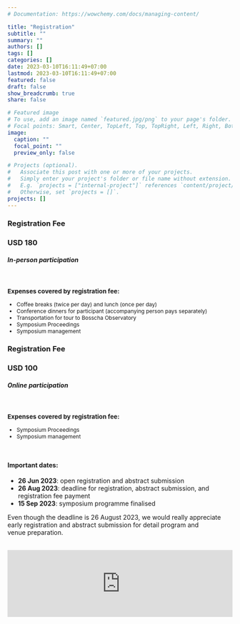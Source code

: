 ```yaml
---
# Documentation: https://wowchemy.com/docs/managing-content/

title: "Registration"
subtitle: ""
summary: ""
authors: []
tags: []
categories: []
date: 2023-03-10T16:11:49+07:00
lastmod: 2023-03-10T16:11:49+07:00
featured: false
draft: false
show_breadcrumb: true
share: false

# Featured image
# To use, add an image named `featured.jpg/png` to your page's folder.
# Focal points: Smart, Center, TopLeft, Top, TopRight, Left, Right, BottomLeft, Bottom, BottomRight.
image:
  caption: ""
  focal_point: ""
  preview_only: false

# Projects (optional).
#   Associate this post with one or more of your projects.
#   Simply enter your project's folder or file name without extension.
#   E.g. `projects = ["internal-project"]` references `content/project/deep-learning/index.md`.
#   Otherwise, set `projects = []`.
projects: []
---
```

<style>
  .card:hover {
    box-shadow: none;
  }
</style>

<body>
<div class="container" style="margin-bottom:3rem;">
  <div class="row d-flex justify-content-center">
    <div class="col-12 col-md-4 mt-3">
      <div class="card">
          <!-- <img src="img/in-person.svg" class="card-img-top" alt="..." style="width:50%; margin-top:1rem; margin-bottom:0; "> -->
          <div class="card-body">
            <h3 class="card-title text-center">Registration Fee</h3>
            <!-- <br> -->
            <h3 class="card-title text-primary text-center">USD 180</h3>
            <h5 class="text-center"><b>In-person participation</b></h5>
            <br>
            <p style="font-size:0.85rem;"><b>Expenses covered by registration fee:</b></p>
            <ul style="font-size:0.75rem;">
              <li>Coffee breaks (twice per day) and lunch (once per day)</li>
              <li>Conference dinners for participant (accompanying person pays separately)</li>
              <li>Transportation for tour to Bosscha Observatory</li>
              <li>Symposium Proceedings</li>
              <li>Symposium management</li>
            </ul>
          </div>
      </div>
    </div>
    <div class="col-12 col-md-4 mt-3">
      <div class="card">
          <!-- <img src="img/online.svg" class="card-img-top" alt="..." style="width:50%; margin-top:1rem; margin-bottom:0; "> -->
          <div class="card-body">
            <h3 class="card-title text-center">Registration Fee</h3>
            <!-- <br> -->
            <h3 class="card-title text-primary text-center">USD 100</h3>
            <h5 class="text-center"><b>Online participation</b></h5>
            <br>
            <p style="font-size:0.85rem;"><b>Expenses covered by registration fee:</b></p>
            <ul style="font-size:0.75rem;">
              <li>Symposium Proceedings</li>
              <li>Symposium management</li>
            </ul>
          </div>
      </div>
    </div>
  </div>
</div>

<div class="container">
    <div class="alert alert-info">
      <h4>Important dates:</h4>
      <ul>
        <li><b>26 Jun 2023</b>: open registration and abstract submission</li>
        <li><b>26 Aug 2023</b>: deadline for registration, abstract submission, and registration fee payment</li>
        <li><b>15 Sep 2023</b>: symposium programme finalised</li>  
      </ul>
      <p>Even though the deadline is 26 August 2023, we would really appreciate early registration and abstract submission for detail program and venue preparation.</p>
    </div>
</div>
<br>
<div class="container">
  <iframe src="https://script.google.com/macros/s/AKfycbz4P8Itknx7AsJK3SM6ClwDJgwBlWm47OMv63iXXPkeFjoa9U2ZBqqA4hhr3WXRYw8M/exec" frameborder="0" width="100%" id="iframe_1" scrolling="no"></iframe>
</div>

<!-- <div class="container">
  <div class="alert alert-info">
    If you already made a payment, please upload the payment proof using the form below.
  </div>

  <iframe src="https://script.google.com/macros/s/AKfycbw1YTxWIfq9f17EicPTnNHZ5dKOoDQKvfOmJR5w8HYlC3h0X3RHbsMY0Em_WPoHJ0Ad/exec" frameborder="0" width="100%" height=480px id="iframe_2" ></iframe>
</div> -->

<!-- hanya untuk deploy di subdomain Bosscha -->
<!-- ---------------------------------------- -->
<script src="/symposium-2023/js/iframeResizer.js"></script>

<!-- hanya untuk deploy lokal/netlify -->
<!-- <script src="/js/iframeResizer.js"></script> -->
<script>
  window.addEventListener(
  'message',
  (event) => {
    if (event.data === 'gasFrame') {
      window.gasFrame = event.source;
      iFrameResize({
        log: false,
        checkOrigin: false
      }, '#iframe_1');
    }
  },
  false
);

</script>
</body>